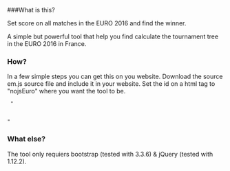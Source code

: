 ###What is this?

Set score on all matches in the EURO 2016 and find the winner.

A simple but powerful tool that help you find calculate the tournament tree in the EURO 2016 in France.

### How?

In a few simple steps you can get this on you website.
Download the source em.js source file and include it in your website.
Set the id on a html tag to "nojsEuro" where you want the tool to be.

<code> "<div id='nojsEuro'> </div>" </code>

### What else?

The tool only requiers bootstrap (tested with 3.3.6) & jQuery (tested with 1.12.2).
